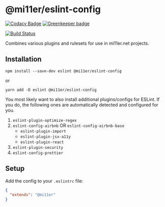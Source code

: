 # @mi11er/eslint-config

[![Codacy Badge](https://api.codacy.com/project/badge/Grade/3f9bcb5d38f24b4983e8972f12941575)](https://app.codacy.com/app/mi11er/eslint-config?utm_source=github.com&utm_medium=referral&utm_content=mi11er-net/eslint-config&utm_campaign=badger)
[![Greenkeeper badge](https://badges.greenkeeper.io/mi11er-net/eslint-config.svg)](https://greenkeeper.io/)

[![Build Status](https://travis-ci.org/mi11er-net/eslint-config.svg?branch=master)](https://travis-ci.org/mi11er-net/eslint-config)

Combines various plugins and rulesets for use in mi11er.net projects.

## Installation

```shell
npm install --save-dev eslint @mi11er/eslint-config
```

or

```shell
yarn add -D eslint @mi11er/eslint-config
```

You most likely want to also install additional plugins/configs for ESLint. If you do, the following ones are automatically detected and configured for you.

1. `eslint-plugin-optimize-regex`
1. `eslint-config-airbnb` OR `eslint-config-airbnb-base`
   * `eslint-plugin-import`
   * `eslint-plugin-jsx-a11y`
   * `eslint-plugin-react`
1. `eslint-plugin-security`
1. `eslint-config-prettier`

## Setup

Add the config to your `.eslintrc` file:

```json
{
  "extends": "@mi11er"
}
```
